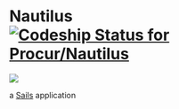 # Nautilus [ ![Codeship Status for Procur/Nautilus](https://www.codeship.io/projects/4a7fd6e0-ed94-0131-88bb-42b1fcb2968b/status?branch=master)](https://www.codeship.io/projects/26703)
![](http://i.imgur.com/Gfyzn5f.jpg)

a [Sails](http://sailsjs.org) application
